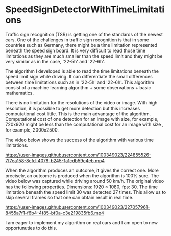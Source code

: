 # SpeedSignDetectorWithTimeLimitations

Traffic sign recognition (TSR) is getting one of the standards of the newest cars. One of the challenges in traffic sign recognition is that in some countries such as Germany, there might be a time limitation represented beneath the speed sign board. It is very difficult to read those time limitations as they are much smaller than the speed limit and they might be very similar as in the case, '22-5h' and '22-6h'. 

The algorithm I developed is able to read the time limitations beneath the speed limit sign while driving. It can differentiate the small differences between time limitations such as in '22-5h' and '22-6h'. This algorithm consist of a machine learning algorithm + some observations + basic mathematics.

There is no limitation for the resolutions of the video or image. With high resolution, it is possible to get more detection but this increases computational cost little. This is the main advantage of the algorithm. Computational cost of one detection for an image with size, for example, 720x920 might be less than the computational cost for an image with size , for example, 2000x2500.    


The video below shows the success of the algorithm with various time limitations.    



https://user-images.githubusercontent.com/100349023/224855526-7f7ea158-8cfd-4078-b245-1a1cdb59c4eb.mp4



When the algorithm produces an outcome, it gives the correct one. More precisely, an outcome is produced when the algorithm is 100% sure. The video below was captured while driving around 50 km/h. The original video has the following properties. Dimensions: 1920 × 1080, fps: 30. The time limitation beneath the speed limit 30 was detected 27 times. This allow us to skip several frames so that one can obtain result in real time.

https://user-images.githubusercontent.com/100349023/227057961-8455a7f1-f6b4-4f85-bf0a-c3e219835fb6.mp4




I am eager to implement my algorithm on real cars and I am open to new opportunuties to do this. 
